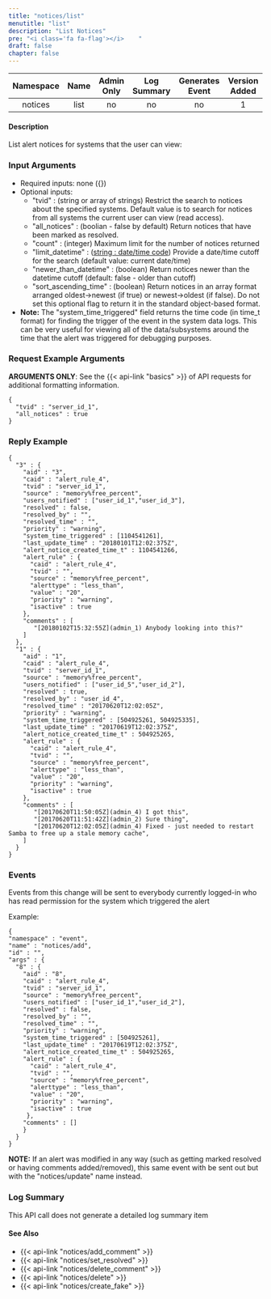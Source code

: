 ```yaml
---
title: "notices/list"
menutitle: "list"
description: "List Notices"
pre: "<i class='fa fa-flag'></i>	"
draft: false
chapter: false
---
```


| Namespace | Name | Admin Only | Log Summary | Generates Event | Version Added
|:----------------:|:--------:|:--------:|:--------:|:--------:|:---:|
| notices | list | no | no | no | 1 |

#### Description
List alert notices for systems that the user can view:

### Input Arguments
* Required inputs: none ({})
* Optional inputs:
   * "tvid" : (string or array of strings) Restrict the search to notices about the specified systems. Default value is to search for notices from all systems the current user can view (read access).
   * "all_notices" : (boolian - false by default) Return notices that have been marked as resolved.
   * "count" : (integer) Maximum limit for the number of notices returned
   * "limit_datetime" : ([string : date/time code](#input_time_codes)) Provide a date/time cutoff for the search (default value: current date/time)
   * "newer_than_datetime" : (boolean) Return notices newer than the datetime cutoff (default: false - older than cutoff)
   * "sort_ascending_time" : (boolean) Return notices in an array format arranged oldest->newest (if true) or newest->oldest (if false). Do not set this optional flag to return it in the standard object-based format.
* **Note:** The "system_time_triggered" field returns the time code (in time_t format) for finding the trigger of the event in the system data logs. This can be very useful for viewing all of the data/subsystems around the time that the alert was triggered for debugging purposes.


### Request Example Arguments
**ARGUMENTS ONLY**: See the {{< api-link "basics" >}} of API requests for additional formatting information.

```
{
  "tvid" : "server_id_1",
  "all_notices" : true
}
```

### Reply Example
```
{
  "3" : {
    "aid" : "3",
    "caid" : "alert_rule_4",
    "tvid" : "server_id_1",
    "source" : "memory%free_percent",
    "users_notified" : ["user_id_1","user_id_3"],
    "resolved" : false,
    "resolved_by" : "",
    "resolved_time" : "",
    "priority" : "warning",
    "system_time_triggered" : [1104541261],
    "last_update_time" : "20180101T12:02:375Z",
    "alert_notice_created_time_t" : 1104541266,
    "alert_rule" : {
      "caid" : "alert_rule_4",
      "tvid" : "",
      "source" : "memory%free_percent",
      "alerttype" : "less_than",
      "value" : "20",
      "priority" : "warning",
      "isactive" : true
    },
    "comments" : [
       "[20180102T15:32:55Z](admin_1) Anybody looking into this?"
    ]
  },
  "1" : {
    "aid" : "1",
    "caid" : "alert_rule_4",
    "tvid" : "server_id_1",
    "source" : "memory%free_percent",
    "users_notified" : ["user_id_5","user_id_2"],
    "resolved" : true,
    "resolved_by" : "user_id_4",
    "resolved_time" : "20170620T12:02:05Z",
    "priority" : "warning",
    "system_time_triggered" : [504925261, 504925335],
    "last_update_time" : "20170619T12:02:375Z",
    "alert_notice_created_time_t" : 504925265,
    "alert_rule" : {
      "caid" : "alert_rule_4",
      "tvid" : "",
      "source" : "memory%free_percent",
      "alerttype" : "less_than",
      "value" : "20",
      "priority" : "warning",
      "isactive" : true
    },
    "comments" : [
       "[20170620T11:50:05Z](admin_4) I got this",
       "[20170620T11:51:42Z](admin_2) Sure thing",
       "[20170620T12:02:05Z](admin_4) Fixed - just needed to restart Samba to free up a stale memory cache",
    ]
  }
}
```


### Events
Events from this change will be sent to everybody currently logged-in who has read permission for the system which triggered the alert

Example:
```
{
"namespace" : "event",
"name" : "notices/add",
"id" : "",
"args" : {
  "8" : {
    "aid" : "8",
    "caid" : "alert_rule_4",
    "tvid" : "server_id_1",
    "source" : "memory%free_percent",
    "users_notified" : ["user_id_1","user_id_2"],
    "resolved" : false,
    "resolved_by" : "",
    "resolved_time" : "",
    "priority" : "warning",
    "system_time_triggered" : [504925261],
    "last_update_time" : "20170619T12:02:375Z",
    "alert_notice_created_time_t" : 504925265,
    "alert_rule" : {
      "caid" : "alert_rule_4",
      "tvid" : "",
      "source" : "memory%free_percent",
      "alerttype" : "less_than",
      "value" : "20",
      "priority" : "warning",
      "isactive" : true
     },
    "comments" : []
    }
  }
}
```

**NOTE:** If an alert was modified in any way (such as getting marked resolved or having comments added/removed), this same event with be sent out but with the "notices/update" name instead.

### Log Summary
This API call does not generate a detailed log summary item


#### See Also
* {{< api-link "notices/add_comment" >}}
* {{< api-link "notices/set_resolved" >}}
* {{< api-link "notices/delete_comment" >}}
* {{< api-link "notices/delete" >}}
* {{< api-link "notices/create_fake" >}}
